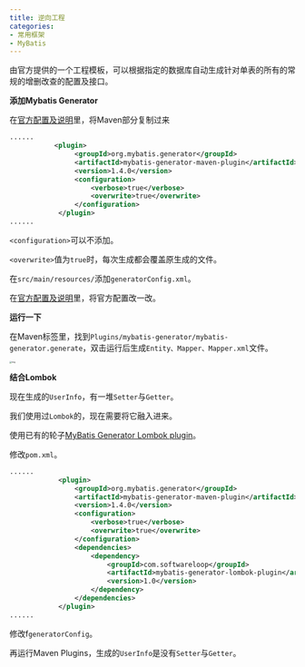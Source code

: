 ```yaml
---
title: 逆向工程
categories: 
- 常用框架
- MyBatis
---
```


由官方提供的一个工程模板，可以根据指定的数据库自动生成针对单表的所有的常规的增删改查的配置及接口。

**添加Mybatis Generator**

在[官方配置及说明](http://mybatis.org/generator/running/runningWithMaven.html)里，将Maven部分复制过来

```xml
......
           <plugin>
                <groupId>org.mybatis.generator</groupId>
                <artifactId>mybatis-generator-maven-plugin</artifactId>
                <version>1.4.0</version>   
                <configuration>
                    <verbose>true</verbose>
                    <overwrite>true</overwrite>
                </configuration>
            </plugin>
......
```

`<configuration>`可以不添加。

`<overwrite>`值为`true`时，每次生成都会覆盖原生成的文件。

在`src/main/resources/`添加`generatorConfig.xml`。

在[官方配置及说明](http://mybatis.org/generator/configreference/xmlconfig.html)里，将官方配置改一改。

**运行一下**

在Maven标签里，找到`Plugins/mybatis-generator/mybatis-generator.generate`，双击运行后生成`Entity、Mapper、Mapper.xml`文件。

<img src="https://img-blog.csdnimg.cn/ac4a0a024cf9409f89c995e516adee41.png" alt="img" style="zoom:25%;" />

**结合Lombok**

现在生成的`UserInfo`，有一堆`Setter`与`Getter`。

我们使用过`Lombok`的，现在需要将它融入进来。

使用已有的轮子[MyBatis Generator Lombok plugin](https://github.com/softwareloop/mybatis-generator-lombok-plugin)。

修改`pom.xml`。

```xml
......
            <plugin>
                <groupId>org.mybatis.generator</groupId>
                <artifactId>mybatis-generator-maven-plugin</artifactId>
                <version>1.4.0</version>
                <configuration>
                    <verbose>true</verbose>
                    <overwrite>true</overwrite>
                </configuration>
                <dependencies>
                    <dependency>
                        <groupId>com.softwareloop</groupId>
                        <artifactId>mybatis-generator-lombok-plugin</artifactId>
                        <version>1.0</version>
                    </dependency>
                </dependencies>
            </plugin>
......
```

修改f`generatorConfig`。

再运行Maven Plugins，生成的`UserInfo`是没有`Setter`与`Getter`。
